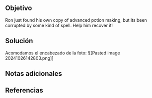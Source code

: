## Objetivo
Ron just found his own copy of advanced potion making, but its been corrupted by some kind of spell. Help him recover it!

## Solución
Acomodamos el encabezado de la foto:
![[Pasted image 20241026142803.png]]
## Notas adicionales
## Referencias
